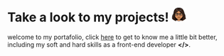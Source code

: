 # Take a look to my projects! ![me](./src/img/favicon-32x32.png)
welcome to my portafolio, click [here](https://fiorellachilcon.github.io/PORTAFOLIO/src/) to get to know me a little bit better, including my soft and hard skills as a front-end developer **</>**.
